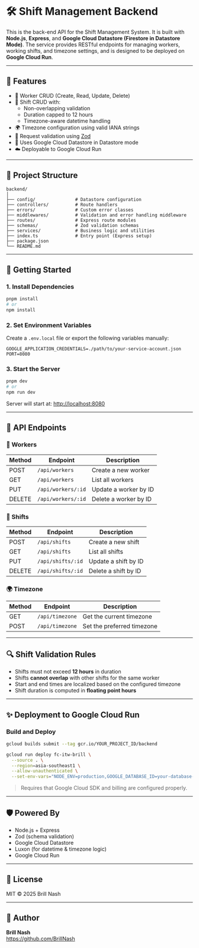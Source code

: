 # 🛠️ Shift Management Backend

This is the back-end API for the Shift Management System. It is built with **Node.js**, **Express**, and **Google Cloud Datastore (Firestore in Datastore Mode)**. The service provides RESTful endpoints for managing workers, working shifts, and timezone settings, and is designed to be deployed on **Google Cloud Run**.

---

## 📆 Features

- 🧑 Worker CRUD (Create, Read, Update, Delete)
- 🥒 Shift CRUD with:
  - Non-overlapping validation
  - Duration capped to 12 hours
  - Timezone-aware datetime handling
- 🌍 Timezone configuration using valid IANA strings
- 🧪 Request validation using [Zod](https://zod.dev/)
- 🧱 Uses Google Cloud Datastore in Datastore mode
- ☁️ Deployable to Google Cloud Run

---

## 📁 Project Structure

```
backend/
│
├── config/               # Datastore configuration
├── controllers/          # Route handlers
├── errors/               # Custom error classes
├── middlewares/          # Validation and error handling middleware
├── routes/               # Express route modules
├── schemas/              # Zod validation schemas
├── services/             # Business logic and utilities
├── index.ts              # Entry point (Express setup)
├── package.json
└── README.md
```

---

## 🚀 Getting Started

### 1. Install Dependencies

```bash
pnpm install
# or
npm install
```

### 2. Set Environment Variables

Create a `.env.local` file or export the following variables manually:

```env
GOOGLE_APPLICATION_CREDENTIALS=./path/to/your-service-account.json
PORT=8080
```

### 3. Start the Server

```bash
pnpm dev
# or
npm run dev
```

Server will start at: [http://localhost:8080](http://localhost:8080)

---

## 🥪 API Endpoints

### 🧑 Workers
| Method | Endpoint           | Description             |
|--------|--------------------|-------------------------|
| POST   | `/api/workers`     | Create a new worker     |
| GET    | `/api/workers`     | List all workers        |
| PUT    | `/api/workers/:id` | Update a worker by ID   |
| DELETE | `/api/workers/:id` | Delete a worker by ID   |

### 🥒 Shifts
| Method | Endpoint            | Description             |
|--------|---------------------|-------------------------|
| POST   | `/api/shifts`       | Create a new shift      |
| GET    | `/api/shifts`       | List all shifts         |
| PUT    | `/api/shifts/:id`   | Update a shift by ID    |
| DELETE | `/api/shifts/:id`   | Delete a shift by ID    |

### 🌍 Timezone
| Method | Endpoint           | Description               |
|--------|--------------------|---------------------------|
| GET    | `/api/timezone`    | Get the current timezone  |
| POST   | `/api/timezone`    | Set the preferred timezone|

---

## 🔍 Shift Validation Rules

- Shifts must not exceed **12 hours** in duration
- Shifts **cannot overlap** with other shifts for the same worker
- Start and end times are localized based on the configured timezone
- Shift duration is computed in **floating point hours**

---

## ✨ Deployment to Google Cloud Run

### Build and Deploy

```bash
gcloud builds submit --tag gcr.io/YOUR_PROJECT_ID/backend

gcloud run deploy fc-itw-brill \
  --source . \
  --region=asia-southeast1 \
  --allow-unauthenticated \
  --set-env-vars="NODE_ENV=production,GOOGLE_DATABASE_ID=your-database-id"
```

> Requires that Google Cloud SDK and billing are configured properly.

---

## 🛡️ Powered By

- Node.js + Express
- Zod (schema validation)
- Google Cloud Datastore
- Luxon (for datetime & timezone logic)
- Google Cloud Run

---

## 📄 License

MIT © 2025 Brill Nash

---

## 👤 Author

**Brill Nash**  
https://github.com/BrillNash

